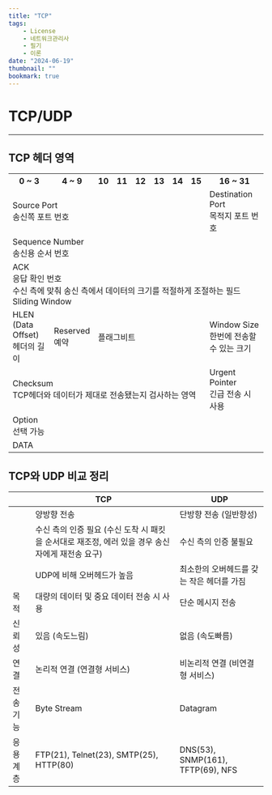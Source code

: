```yaml
---
title: "TCP"
tags:
    - License
    - 네트워크관리사
    - 필기
    - 이론
date: "2024-06-19"
thumbnail: ""
bookmark: true
---
```



# TCP/UDP
---

## TCP 헤더 영역

<table>
  <tr>
    <th>0 ~ 3</th>
    <th>4 ~ 9</th>
    <th>10</th>
    <th>11</th>
    <th>12</th>
    <th>13</th>
    <th>14</th>
    <th>15</th>
    <th>16 ~ 31</th>
  </tr>
  <tr>
      <td colspan="8">Source Port <br> 송신쪽 포트 번호</td>
      <td>Destination Port <br> 목적지 포트 번호</td>
  </tr>
  <tr>
      <td colspan="9">Sequence Number <br> 송신용 순서 번호</td>
  </tr>
  <tr>
      <td colspan="9">ACK <br> 응답 확인 번호 <br> 수신 측에 맞춰 송신 측에서 데이터의 크기를 적절하게 조절하는 필드 <br> Sliding Window </td>
  </tr>
  <tr>
      <td>HLEN (Data Offset) <br> 헤더의 길이</td>
      <td>Reserved <br> 예약</td>
      <td colspan="6">플래그비트</td>
      <td>Window Size <br> 한번에 전송할 수 있는 크기</td>
  </tr>
  <tr>
      <td colspan="8">Checksum <br> TCP헤더와 데이터가 제대로 전송됐는지 검사하는 영역</td>
      <td>Urgent Pointer <br> 긴급 전송 시 사용</td>
  </tr>
  <tr>
      <td colspan="9">Option <br> 선택 가능</td>
  </tr>
  <tr>
      <td colspan="9"> DATA </td>
  </tr>
</table>


## TCP와 UDP 비교 정리

| |TCP|UDP|
|-|---|---|
| |양방향 전송|단방향 전송 (일반향성)|
| |수신 측의 인증 필요 (수신 도착 시 패킷을 순서대로 재조정, 에러 있을 경우 송신자에게 재전송 요구)|수신 측의 인증 불필요|
| |UDP에 비해 오버헤드가 높음|최소한의 오버헤드를 갖는 작은 헤더를 가짐|
|목적|대량의 데이터 및 중요 데이터 전송 시 사용|단순 메시지 전송|
|신뢰성|있음 (속도느림)|없음 (속도빠름)|
|연결|논리적 연결 (연결형 서비스)|비논리적 연결 (비연결형 서비스)|
|전송기능|Byte Stream|Datagram|
|응용계층|FTP(21), Telnet(23), SMTP(25), HTTP(80)|DNS(53), SNMP(161), TFTP(69), NFS|

